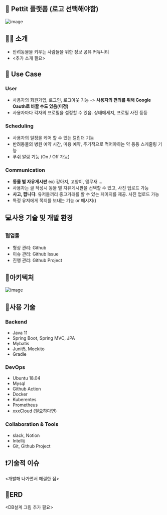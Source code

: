 ## 🐶 Pettit 플랫폼 (로고 선택해야함)
![image](https://user-images.githubusercontent.com/70564639/188257467-90735310-c51c-4d0e-9b43-4832f31fb99a.png)

## 💁‍♀️ 소개

- 반려동물을 키우는 사람들을 위한 정보 공유 커뮤니티
- <추가 소개 필요>

## 🎈 Use Case

### User
- 사용자의 회원가입, 로그인, 로그아웃 기능 -> **사용자의 편의를 위해 Google Oauth로 바꿀 수도 있음(미정)**
- 사용자마다 각자의 프로필을 설정할 수 있음. 상태메세지, 프로필 사진 등등

### Scheduling
- 사용자의 일정을 케어 할 수 있는 캘린더 기능
- 반려동물의 병원 예약 시간, 미용 예약, 주기적으로 먹어야하는 약 등등 스케줄링 기능
- 푸쉬 알람 기능 (On / Off 가능)

### Communication
- **동물 별 자유게시판** ex) 강아지, 고양이, 앵무새 ...
- 사용자는 글 작성시 동물 별 자유게시판을 선택할 수 있고, 사진 업로드 가능
- **사고, 팝니다**. 유저들끼리 중고거래를 할 수 있는 페이지를 제공. 사진 업로드 가능
- 특정 유저에게 쪽지를 보내는 기능 or 메시지()

## 💻사용 기술 및 개발 환경

### 협업툴

- 형상 관리: Github
- 이슈 관리: Github Issue
- 진행 관리: Github Project

## 🌌아키텍처

![image](https://user-images.githubusercontent.com/70564639/188257129-fa045dc3-bedc-4be7-a082-a29d3161be41.png)

## 🔧사용 기술

### Backend

- Java 11
- Spring Boot, Spring MVC, JPA
- Mybatis
- Junit5, Mockito
- Gradle

### DevOps

- Ubuntu 18.04
- Mysql
- Github Action
- Docker
- Kuberentes
- Prometheus
- xxxCloud (필요하다면)

### Collaboration & Tools

- slack, Notion
- Intellij
- Git, Github Project

## ❗기술적 이슈

<개발해 나가면서 해결한 점>

## 📖ERD

<DB설계 그림 추가 필요>
